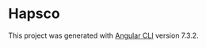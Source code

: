 # Hapsco

This project was generated with [Angular CLI](https://github.com/angular/angular-cli) version 7.3.2.
